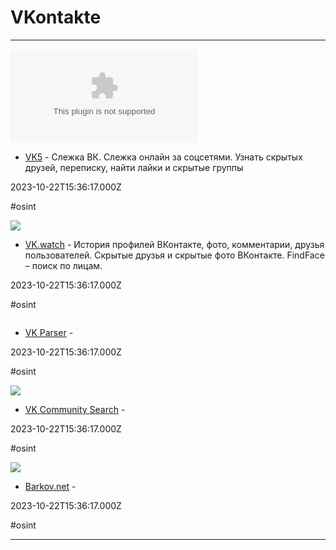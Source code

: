 # VKontakte

---

![](https://rdl.ink/render/http%3A%2F%2Fvk5.city4me.com)

- [VK5](http://vk5.city4me.com) - Слежка ВК. Слежка онлайн за соцсетями. Узнать скрытых друзей, переписку, найти лайки и скрытые группы

2023-10-22T15:36:17.000Z

#osint

![](https://vk.watch/static/logo-400.png)

- [VK.watch](https://vk.watch) - История профилей ВКонтакте, фото, комментарии, друзья пользователей. Скрытые друзья и скрытые фото ВКонтакте. FindFace – поиск по лицам.

2023-10-22T15:36:17.000Z

#osint

![]()

- [VK Parser](http://vkparser.ru) - 

2023-10-22T15:36:17.000Z

#osint

![](https://rdl.ink/render/http%3A%2F%2Fvk.com%2Fcommunities)

- [VK Community Search](http://vk.com/communities) - 

2023-10-22T15:36:17.000Z

#osint

![](https://vk.barkov.net/img/promo.jpg)

- [Barkov.net](http://vk.barkov.net) - 

2023-10-22T15:36:17.000Z

#osint

---

